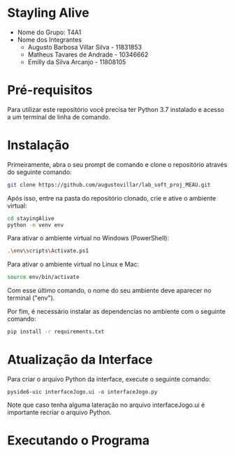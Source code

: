 # Stayling Alive

- Nome do Grupo: T4A1
- Nome dos Integrantes
    * Augusto Barbosa Villar Silva - 11831853
    * Matheus Tavares de Andrade - 10346662
    * Emilly da Silva Arcanjo - 11808105
# Pré-requisitos

Para utilizar este repositório você precisa ter Python 3.7 instalado e acesso a um terminal de linha de comando.

# Instalação

Primeiramente, abra o seu prompt de comando e clone o repositório através do seguinte comando:

```sh
git clone https://github.com/augustovillar/lab_soft_proj_MEAU.git
```

Após isso, entre na pasta do repositório clonado, crie e ative o ambiente virtual:

```sh
cd stayingAlive
python -m venv env
```

Para ativar o ambiente virtual no Windows (PowerShell):
```sh
.\env\scripts\Activate.ps1
```

Para ativar o ambiente virtual no Linux e Mac:
```sh
source env/bin/activate
```
Com esse último comando, o nome do seu ambiente deve aparecer no terminal ("env").

Por fim, é necessário instalar as dependencias no ambiente com o seguinte comando:
```sh
pip install -r requirements.txt
```

# Atualização da Interface

Para criar o arquivo Python da interface, execute o seguinte comando:
```
pyside6-uic interfaceJogo.ui -o interfaceJogo.py
```
Note que caso tenha alguma lateração no arquivo interfaceJogo.ui é importante recriar o arquivo Python.
# Executando o Programa
